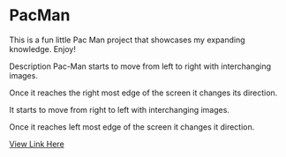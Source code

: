 # PacMan

This is a fun little Pac Man project that showcases my expanding knowledge. 
Enjoy!

Description
Pac-Man starts to move from left to right with interchanging images.

Once it reaches the right most edge of the screen it changes its direction.

It starts to move from right to left with interchanging images.

Once it reaches left most edge of the screen it changes it direction.


[View Link Here](https://ashleyhackettcode.github.io/PacMan/index.html)
